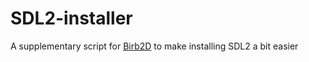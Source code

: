 # SDL2-installer
A supplementary script for [Birb2D](https://github.com/Toasterbirb/Birb2D) to make installing SDL2 a bit easier
